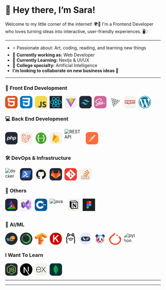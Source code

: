 # 🌸 Hey there, I’m Sara!

Welcome to my little corner of the internet! 🌍💜
I'm a Frontend Developer who loves turning ideas into interactive, user-friendly experiences. 🖥️💡

---

- ⭐ Passionate about: Art, coding, reading, and learning new things
- 🚀 **Currently working as:** Web Developer
- 🦄  **Currently Learning:** Nextjs & UI/UX
- 🤖 **College specialty:** Artificial Intelligence
- **I'm looking to collaborate on new business ideas  🦋**

---

### 🎨 **Front End Development**

<div align="left" style="display: flex; flex-wrap: wrap; gap: 8px;">
  <img src="./icons/HTML.svg" alt="HTML" width="40" height="40" />
  <img src="./icons/CSS.svg" alt="CSS" width="40" height="40" />
  <img src="./icons/JavaScript.svg" alt="JavaScript" width="40" height="40" />
  <img src="./icons/react.png" alt="react" width="40" height="40" />
  <img src="./icons/Vite-Light.svg" alt="vite" width="40" height="40" />
  <img src="./icons/TailwindCSS-Dark.svg" alt="tailwind" width="40" height="40" />
  <img src="./icons/Sass.svg" alt="sass" width="40" height="40" />
  <img src="./icons/ThreeJS-Light.svg" alt="threejs" width="40" height="40" />
  <img src="./icons/Npm-Light.svg" alt="npm" width="40" height="40" />
  <img src="./icons/wordoress.png" alt="wordpress" width="40" height="40" />
</div>

### 💻 **Back End Development**
<div align="left" style="display: flex; flex-wrap: nowrap; gap: 8px; align-items: center;">
  <img src="./icons/PHP-Dark.svg" alt="PHP" width="40" height="40" />
  <img src="./icons/Laravel-Light.svg" alt="Laravel" width="40" height="40" />
  <img src="./icons/swagger.png" alt="Laravel" width="40" height="40" />
  <img src="./icons/Firebase-Light.svg" alt="Firebase" width="40" height="40" />
  <img src="https://techstack-generator.vercel.app/restapi-icon.svg" alt="REST API" width="61" height="61" />
  <img src="./icons/Postman.svg" alt="postman" width="40" height="40" />
</div>

### 🛠️ **DevOps & Infrastructure**

<div align="left" style="display: flex; flex-wrap: wrap; gap: 8px;">
  <img src="https://techstack-generator.vercel.app/docker-icon.svg" alt="docker" width="40" height="40" />
  <img src="./icons/Powershell-Dark.svg" alt="Powershell" width="40" height="40" />
  <img src="./icons/Github-Light.svg" alt="Github" width="40" height="40" />
  <img src="./icons/GitLab-Dark.svg" alt="GitLab" width="40" height="40" />
  <img src="./icons/Git.svg" alt="Git" width="40" height="40" />
  <img src="./icons/StackOverflow-Light.svg" alt="StackOverflow-Light" width="40" height="40" />
</div>

### 🔧 **Others**

<div align="left" style="display: flex; flex-wrap: wrap; gap: 8px;">
  <img src="./icons/CMake-Dark.svg" alt="CMake" width="40" height="40" />
  <img src="./icons/VisualStudio-Light.svg" alt="VisualStudio" width="40" height="40" />
  <img src="./icons/CPP.svg" alt="C++" width="40" height="40" />
  <img src="https://techstack-generator.vercel.app/java-icon.svg" alt="java" width="51" height="51" />
  <img src="./icons/Notion-Light.svg" alt="Notion" width="40" height="40" />
  <img src="./icons/figma.png" alt="figma" width="40" height="40" />
</div>

### 🤖 **AI/ML**

<div align="left" style="display: flex; flex-wrap: wrap; gap: 8px;">
  <img src="./icons/ScikitLearn-Dark.svg" alt="Scikit-Learn" width="40" height="40" style="border-radius: 50%;" />
  <img src="./icons/Anaconda-Dark.svg" alt="Anaconda" width="40" height="40" style="border-radius: 50%;" />
  <img src="./icons/tensorflow.png" alt="tensorflow" width="40" height="40" style="border-radius: 50%;" />
  <img src="./icons/keras.png" alt="keras" width="40" height="40" style="border-radius: 50%;" />
  <img src="./icons/ollama.png" alt="ollama" width="40" height="40" style="border-radius: 50%;" />
  <img src="./icons/langchain.jpeg" alt="langchain" width="40" height="40" style="border-radius: 50%;" />
  <img src="./icons/pandasai.png" alt="pandasai" width="40" height="40" style="border-radius: 50%;" />
  <img src="./icons/pytorch.png" alt="pytorch" width="40" height="40" style="border-radius: 20px;" />
  <img src="https://techstack-generator.vercel.app/python-icon.svg" alt="python" width="40" height="40" style="border-radius: 20px;" />
</div>


</div>

### **I Want To Learn**

<div align="left" style="display: flex; flex-wrap: wrap; gap: 8px;">
<img src="./icons/NodeJS-Dark.svg" alt="nodjs" width="40" height="40" />
<img src="./icons/nextjs.png" alt="nextjs" width="40" height="40" />
<img src="./icons/ExpressJS-Light.svg" alt="expressjs" width="40" height="40" />
<img src="./icons/MongoDB.svg" alt="mongodb" width="40" height="40" />
</div>

<div align="center" style="display: flex; flex-wrap: wrap; gap: 5px;">

</div>

---

---
